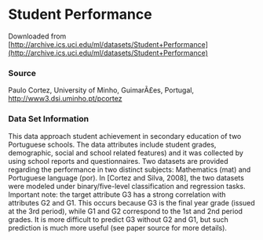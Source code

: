 Student Performance 
=======================

Downloaded from [http://archive.ics.uci.edu/ml/datasets/Student+Performance](http://archive.ics.uci.edu/ml/datasets/Student+Performance)

### Source

Paulo Cortez, University of Minho, GuimarÃ£es, Portugal, http://www3.dsi.uminho.pt/pcortez 


### Data Set Information

This data approach student achievement in secondary education of two Portuguese schools. The data attributes include student grades, demographic, social and school related features) and it was collected by using school reports and questionnaires. Two datasets are provided regarding the performance in two distinct subjects: Mathematics (mat) and Portuguese language (por). In [Cortez and Silva, 2008], the two datasets were modeled under binary/five-level classification and regression tasks. Important note: the target attribute G3 has a strong correlation with attributes G2 and G1. This occurs because G3 is the final year grade (issued at the 3rd period), while G1 and G2 correspond to the 1st and 2nd period grades. It is more difficult to predict G3 without G2 and G1, but such prediction is much more useful (see paper source for more details).



